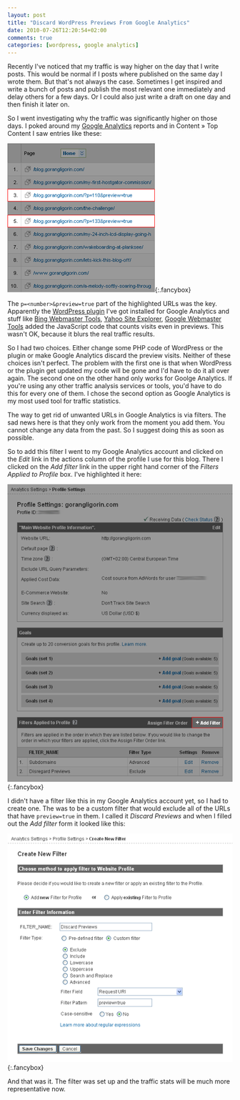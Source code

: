 ```yaml
---
layout: post
title: "Discard WordPress Previews From Google Analytics"
date: 2010-07-26T12:20:54+02:00
comments: true
categories: [wordpress, google analytics]
---
```


Recently I've noticed that my traffic is way higher on the day that I write posts. This would be normal if I posts where published on the same day I wrote them. But that's not always the case. Sometimes I get inspired and write a bunch of posts and publish the most relevant one immediately and delay others for a few days. Or I could also just write a draft on one day and then finish it later on.

So I went investigating why the traffic was significantly higher on those days. I poked around my [Google Analytics][ga] reports and in Content &raquo; Top Content I saw entries like these:

[![Wordpress previews in Google Analytics][img-ga-wp]][img-ga-wp]{:.fancybox}

The `p=<number>&preview=true` part of the highlighted URLs was the key. Apparently the [WordPress plugin][wp-aio] I've got installed for Google Analytics and stuff like [Bing Webmaster Tools][bwt], [Yahoo Site Explorer][yahoo-se], [Google Webmaster Tools][gwt] added the JavaScript code that counts visits even in previews. This wasn't OK, because it blurs the real traffic results.

So I had two choices. Either change some PHP code of WordPress or the plugin or make Google Analytics discard the preview visits. Neither of these choices isn't perfect. The problem with the first one is that when WordPress or the plugin get updated my code will be gone and I'd have to do it all over again. The second one on the other hand only works for Goolge Analytics. If you're using any other traffic analysis services or tools, you'd have to do this for every one of them. I chose the second option as Google Analytics is my most used tool for traffic statistics.

The way to get rid of unwanted URLs in Google Analytics is via filters. The sad news here is that they only work from the moment you add them. You cannot change any data from the past. So I suggest doing this as soon as possible.

So to add this filter I went to my Google Analytics account and clicked on the *Edit* link in the actions column of the profile I use for this blog. There I clicked on the *Add filter* link in the upper right hand corner of the *Filters Applied to Profile* box. I've highlighted it here:

[![Add filter in Google Analytics][img-ga-wp-addfilter]][img-ga-wp-addfilter]{:.fancybox}

I didn't have a filter like this in my Google Analytics account yet, so I had to create one. The was to be a custom filter that would exclude all of the URLs that have `preview=true` in them. I called it *Discard Previews* and when I filled out the *Add filter* form it looked like this:

[![Discard Wordpress previews filter for Google Analytics][img-ga-wp-filter]][img-ga-wp-filter]{:.fancybox}

And that was it. The filter was set up and the traffic stats will be much more representative now.

[ga]: http://www.google.com/analytics "Google Analytics"
[img-ga-wp]: /images/ga-wp-previews.png "Wordpress previews in Google Analytics"
[wp-aio]: http://wordpress.org/extend/plugins/all-in-one-webmaster/ "All in One Webmaster"
[bwt]: http://www.bing.com/toolbox/webmaster/ "Bing Webmaster Center"
[yahoo-se]: https://developer.yahoo.com/search/siteexplorer/ "Yahoo Site Explorer"
[gwt]: https://www.google.com/webmasters/tools/ "Google Webmaster Tools"
[img-ga-wp-addfilter]: /images/ga-wp-addfilter.png "Add filter in Google Analytics"
[img-ga-wp-filter]: /images/ga-wp-filter.png "Discard Wordpress previews filter for Google Analytics"
